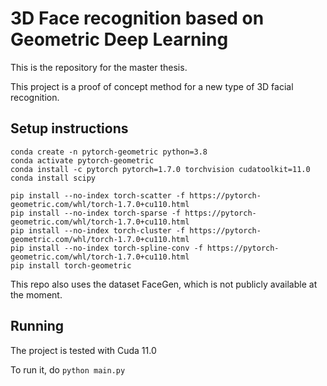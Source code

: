 # 3D Face recognition based on Geometric Deep Learning

This is the repository for the master thesis.

This project is a proof of concept method for a new type of 3D facial recognition.

## Setup instructions

```
conda create -n pytorch-geometric python=3.8
conda activate pytorch-geometric
conda install -c pytorch pytorch=1.7.0 torchvision cudatoolkit=11.0
conda install scipy

pip install --no-index torch-scatter -f https://pytorch-geometric.com/whl/torch-1.7.0+cu110.html
pip install --no-index torch-sparse -f https://pytorch-geometric.com/whl/torch-1.7.0+cu110.html
pip install --no-index torch-cluster -f https://pytorch-geometric.com/whl/torch-1.7.0+cu110.html
pip install --no-index torch-spline-conv -f https://pytorch-geometric.com/whl/torch-1.7.0+cu110.html
pip install torch-geometric
```

This repo also uses the dataset FaceGen, which is not publicly available at the moment.

## Running

The project is tested with Cuda 11.0

To run it, do `python main.py`
